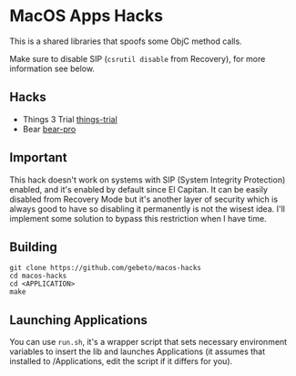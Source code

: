 # MacOS Apps Hacks

This is a shared libraries that spoofs some ObjC method calls.

Make sure to disable SIP (`csrutil disable` from Recovery), for more information see below.

## Hacks
 - Things 3 Trial [things-trial](hacks/things-trial)
 - Bear [bear-pro](hacks/bear-pro)

## Important
This hack doesn't work on systems with SIP (System Integrity Protection) enabled, and it's enabled by default since El Capitan. It can be easily disabled from Recovery Mode but it's another layer of security which is always good to have so disabling it permanently is not the wisest idea. I'll implement some solution to bypass this restriction when I have time.

## Building
```
git clone https://github.com/gebeto/macos-hacks
cd macos-hacks
cd <APPLICATION>
make
```

## Launching Applications
You can use `run.sh`, it's a wrapper script that sets necessary environment variables to insert the lib and launches Applications (it assumes that <APPLICAITON> installed to /Applications, edit the script if it differs for you).
